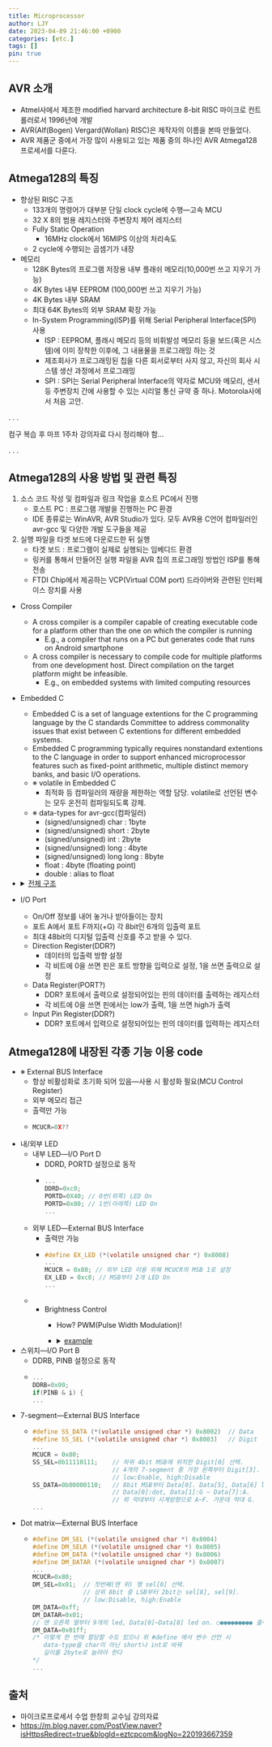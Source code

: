 ```yaml
---
title: Microprocessor
author: LJY
date: 2023-04-09 21:46:00 +0900
categories: [etc.]
tags: []
pin: true
---
```


## AVR 소개
* Atmel사에서 제조한 modified harvard architecture 8-bit RISC 마이크로 컨트롤러로서 1996년에 개발
* AVR(Alf(Bogen) Vergard(Wollan) RISC)은 제작자의 이름을 본따 만들었다.
* AVR 제품군 중에서 가장 많이 사용되고 있는 제품 중의 하나인 AVR Atmega128 프로세서를 다룬다.

## Atmega128의 특징
* 향상된 RISC 구조
    + 133개의 명령어가 대부분 단일 clock cycle에 수행―고속 MCU
    + 32 X 8의 범용 레지스터와 주변장치 제어 레지스터
    + Fully Static Operation
        - 16MHz clock에서 16MIPS 이상의 처리속도
    + 2 cycle에 수행되는 곱셈기가 내장
* 메모리
    + 128K Bytes의 프로그램 저장용 내부 플래쉬 메모리(10,000번 쓰고 지우기 가능)
    + 4K Bytes 내부 EEPROM (100,000번 쓰고 지우기 가능)
    + 4K Bytes 내부 SRAM
    + 최대 64K Bytes의 외부 SRAM 확장 가능
    + In-System Programming(ISP)를 위해 Serial Peripheral Interface(SPI) 사용
        - ISP : EEPROM, 플래시 메모리 등의 비휘발성 메모리 등을 보드(혹은 시스템)에 이미 장착한 이후에, 그 내용물을 프로그래밍 하는 것
        - 제조회사가 프로그래밍된 칩을 다른 회서로부터 사지 않고, 자신의 회사 시스템 생산 과정에서 프로그래밍
        - SPI : SPI는 Serial Peripheral Interface의 약자로 MCU와 메모리, 센서 등 주변장치 간에 사용할 수 있는 시리얼 통신 규약 중 하나. Motorola사에서 처음 고안.


.
.
.

컴구 복습 후 마프 1주차 강의자료 다시 정리해야 함...

.
.
.

## Atmega128의 사용 방법 및 관련 특징
1. 소스 코드 작성 및 컴파일과 링크 작업을 호스트 PC에서 진행
    + 호스트 PC : 프로그램 개발을 진행하는 PC 환경
    + IDE 종류로는 WinAVR, AVR Studio가 있다. 모두 AVR용 C언어 컴파일러인 avr-gcc 및 다양한 개발 도구들을 제공
2. 실행 파일을 타겟 보드에 다운로드한 뒤 실행
    + 타겟 보드 : 프로그램이 실제로 실행되는 임베디드 환경
    + 링커를 통해서 만들어진 실행 파일을 AVR 칩의 프로그래밍 방법인 ISP를 통해 전송
    + FTDI Chip에서 제공하는 VCP(Virtual COM port) 드라이버와 관련된 인터페이스 장치를 사용

* Cross Compiler
    + A cross compiler is a compiler capable of creating executable code for a platform other than the one on which the compiler is running 
        - E.g., a compiler that runs on a PC but generates code that runs on Android smartphone
    + A cross compiler is necessary to compile code for multiple platforms from one development host. Direct compilation on the target platform might be infeasible.
        - E.g., on embedded systems with limited computing resources

* Embedded C
    + Embedded C is a set of language extentions for the C programming language by the C standards Committee to address commonality issues that exist between C extentions for different embedded systems.
    + Embedded C programming typically requires nonstandard extentions to the C language in order to support enhanced microprocessor features such as fixed-point arithmetic, multiple distinct memory banks, and basic I/O operations.
    + ※ volatile in Embedded C
        - 최적화 등 컴파일러의 재량을 제한하는 역할 담당. volatile로 선언된 변수는 모두 온전히 컴파일되도록 강제.
    + ※ data-types for avr-gcc(컴파일러)
        - (signed/unsigned) char : 1byte
        - (signed/unsigned) short : 2byte
        - (signed/unsigned) int : 2byte
        - (signed/unsigned) long : 4byte
        - (signed/unsigned) long long : 8byte
        - float : 4byte (floating point)
        - double : alias to float
* <details>   
  <summary><u>전체 구조</u></summary>
  <div markdown="1">
  ![Atmega128 diagram](/assets/img/Microprocessor/Atmega128 diagram.png)
  </div>
  </details>
* I/O Port
    + On/Off 정보를 내어 놓거나 받아들이는 장치
    + 포트 A에서 포트 F까지(+G) 각 8bit인 6개의 입출력 포트
    + 최대 48bit의 디지털 입출력 신호를 주고 받을 수 있다.
    + Direction Register(DDR?)
        - 데이터의 입출력 방향 설정
        - 각 비트에 0을 쓰면 핀은 포트 방향을 입력으로 설정, 1을 쓰면 출력으로 설정
    + Data Register(PORT?)
        - DDR? 포트에서 출력으로 설정되어있는 핀의 데이터를 출력하는 레지스터
        - 각 비트에 0을 쓰면 핀에서는 low가 출력, 1을 쓰면 high가 출력
    + Input Pin Register(DDR?)
        - DDR? 포트에서 입력으로 설정되어있는 핀의 데이터를 입력하는 레지스터

## Atmega128에 내장된 각종 기능 이용 code
* ※ External BUS Interface
    + 항상 비활성화로 초기화 되어 있음―사용 시 활성화 필요(MCU Control Register)
    + 외부 메모리 접근
    + 출력만 가능
    + ```c
      MCUCR=0X??
      ```
* 내/외부 LED
    + 내부 LED―I/O Port D
        - DDRD, PORTD 설정으로 동작
        - ```c
          ...
          DDRD=0xc0;
          PORTD=0X40; // 0번(위쪽) LED On
          PORTD=0x80; // 1번(아래쪽) LED On
          ...

          ```
    + 외부 LED―External BUS Interface
        - 출력만 가능
        - ```c
          #define EX_LED (*(volatile unsigned char *) 0x8008)
          ...
          MCUCR = 0x80; // 외부 LED 이용 위해 MCUCR의 MSB 1로 설정
          EX_LED = 0xc0; // MSB부터 2개 LED On
          ...
          ```
    + + Brightness Control
        - How? PWM(Pulse Width Modulation)!
        - <details>   
          <summary><u>example</u></summary>
          <div markdown="1">
          ```c
          /* 메모리 주소 0x8008에 매핑된 LED의 좌측부터 차례대로 
             밝기가 서서히 변하는 프로그램을 작성하시오.*/
          // 초기값: *(0x8008) = 0x00
          // 완전히 켜진 LED는 꺼진 후, 다음 LED와 동작 동기화
          #if 1

          #include <avr/io.h>
          #define EX_LED (*(volatile unsigned char *) 0x8008)
          #define BRIGHTNESS 255

          void delay(long int i){
              volatile char k;
            while(i--){
                  for(k=0; k<30; k++);
              }
          }

          void TurnOff(volatile int input){
              for(unsigned int i=0; i<BRIGHTNESS; i++){
                  EX_LED=0x00;
                  delay(i);
                  EX_LED=input;
                  delay(BRIGHTNESS-i);
             }
          }

          void TurnOn(volatile int input){
              for(unsigned int i=0; i<BRIGHTNESS; i++){
                  EX_LED=input;
                  delay(i);
                  EX_LED=0x00;
                  delay(BRIGHTNESS-i);
              }
          }
          
          int main(void){
              
              MCUCR=0x80;
              EX_LED=0x00;
              volatile int input;
              
              while(1){
                  input=0x80;
                  for(int i=0; i<8; i++){
                      TurnOn(input);
                      TurnOff(input);
                      input=input>>1;
                      input=input|0x80;
                  }
              }
          }

          #endif
          ```
          </div>
          </details>
* 스위치―I/O Port B
    + DDRB, PINB 설정으로 동작
    + ```c
      ...
      DDRB=0x00;
      if(PINB & i) {
      ...
      ```
* 7-segment―External BUS Interface
    + ```c
      #define SS_DATA (*(volatile unsigned char *) 0x8002)  // Data
      #define SS_SEL (*(volatile unsigned char *) 0x8003)   // Digit
      ...
      MCUCR = 0x80;
      SS_SEL=0b11110111;    // 하위 4bit MSB에 위치한 Digit[0] 선택. 
                            // 4개의 7-segment 중 가장 왼쪽부터 Digit[3]. 
                            // low:Enable, high:Disable
      SS_DATA=0b00000110;   // 8bit MSB부터 Data[0]. Data[5], Data[6] led on. □□□1 출력됨.
                            // Data[0]:dot, Data[1]:G ~ Data[7]:A. 
                            // 위 막대부터 시계방향으로 A~F. 가운데 막대 G.
      ...
      ```
* Dot matrix―External BUS Interface
    + ```c
      #define DM_SEL (*(volatile unsigned char *) 0x8004)
      #define DM_SELR (*(volatile unsigned char *) 0x8005)
      #define DM_DATA (*(volatile unsigned char *) 0x8006)
      #define DM_DATAR (*(volatile unsigned char *) 0x8007)
      ...
      MCUCR=0x80;
      DM_SEL=0x01;  // 첫번째(맨 위) 행 sel[0] 선택.
                    // 상위 8bit 중 LSB부터 2bit는 sel[8], sel[9].
                    // low:Disable, high:Enable
      DM_DATA=0xff; 
      DM_DATAR=0x01;
      // 맨 오른쪽 열부터 9개의 led, Data[0]~Data[8] led on. ○●●●●●●●●● 출력됨.
      DM_DATA=0x01ff;
      /* 이렇게 한 번에 할당할 수도 있으나 위 #define 에서 변수 선언 시
         data-type을 char이 아닌 short나 int로 바꿔
         길이를 2byte로 늘려야 한다
      */
      ...
      ```


## 출처
- 마이크로프로세서 수업 한창희 교수님 강의자료
- https://m.blog.naver.com/PostView.naver?isHttpsRedirect=true&blogId=eztcpcom&logNo=220193667359